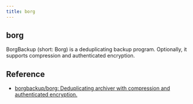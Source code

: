 ```yaml
---
title: borg
---
```


## borg
BorgBackup (short: Borg) is a deduplicating backup program. Optionally, it supports compression and authenticated encryption.



## Reference
* [borgbackup/borg: Deduplicating archiver with compression and authenticated encryption.](https://github.com/borgbackup/borg)

